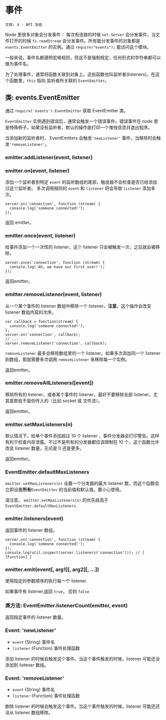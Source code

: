 # 事件

    文档: 4 - API 冻结

<!--type=module-->

Node 里很多对象会分发事件： 每次有连接的时候 `net.Server` 会分发事件，当文件打开的时候 `fs.readStream` 会分发事件。所有能分发事件的对象都是 `events.EventEmitter` 的实例。通过 `require("events");` 能访问这个模块。

一般来说，事件名都遵照驼峰规则，但这不是强制规定，任何形式的字符串都可以做为事件名。

为了处理事件，通常将函数关联到对象上。这些函数也叫监听者(listeners)。在这个函数里，`this` 指向  监听者所关联的 `EventEmitter`。


## 类: events.EventEmitter

通过 `require('events').EventEmitter` 获取 EventEmitter 类。

`EventEmitter` 实例遇到错误后，通常会触发一个错误事件。错误事件在 node 里是特殊例子。如果没有监听者，默认的操作是打印一个堆栈信息并退出程序。

当添加新的监听者时， EventEmitters 会触发`'newListener'` 事件，当移除时会触发`'removeListener'`。

### emitter.addListener(event, listener)
### emitter.on(event, listener)

添加一个监听者到特定 `event` 的监听数组的尾部，触发器不会检查是否已经添加过这个监听者。 多次调用相同的 `event` 和 `listener` 将会导致 `listener` 添加多次。

    server.on('connection', function (stream) {
      console.log('someone connected!');
    });

返回 emitter。

### emitter.once(event, listener)

给事件添加一个一次性的 listener，这个 listener 只会被触发一次，之后就会被移除。

    server.once('connection', function (stream) {
      console.log('Ah, we have our first user!');
    });

返回emitter。

### emitter.removeListener(event, listener)

从一个某个事件的 listener 数组中移除一个 listener。**注意**，这个操作会改变 listener 数组内容的次序。

    var callback = function(stream) {
      console.log('someone connected!');
    };
    server.on('connection', callback);
    // ...
    server.removeListener('connection', callback);

`removeListener` 最多会移除数组里的一个 listener。如果多次添加同一个 listener 到数组，那就需要多次调用 `removeListener` 来移除每一个实例。
  
返回emitter。

### emitter.removeAllListeners([event])

移除所有的 listener，或者某个事件的 listener。最好不要移除全部 listener，尤其是那些不是你传入的（比如 socket 或 文件流）。

返回emitter。  

### emitter.setMaxListeners(n)

默认情况下，给单个事件添加超过 10 个 listener ，事件分发器会打印警告。这样有利于检查内存泄露。不过不是所有的分发器都应该限制在 10 个，这个函数允许改变 listener 数量，无论是 0 还是更多。

返回emitter。  

### EventEmitter.defaultMaxListeners

`emitter.setMaxListeners(n)` 设置一个分发器的最大 listener 数，而这个函数会立即设置**所有**`EventEmitter` 的当前值和默认值。要小心使用。

请注意， `emitter.setMaxListeners(n)` 的优先级高于 `EventEmitter.defaultMaxListeners`.


### emitter.listeners(event)

返回事件的 listener 数组。

    server.on('connection', function (stream) {
      console.log('someone connected!');
    });
    console.log(util.inspect(server.listeners('connection'))); // [ [Function] ]


### emitter.emit(event[, arg1][, arg2][, ...])

使用指定的参数顺序的执行每一个 listener.

如果事件有 listener,返回  `true`， 否则 `false` 


### 类方法: EventEmitter.listenerCount(emitter, event)

返回指定事件的 listener 数量。


### Event: 'newListener'

* `event` {String} 事件名
* `listener` {Function} 事件处理函数
  
添加 listener 的时候会触发这个事件。当这个事件触发的时候，listener 可能还没添加到 listener 数组。


### Event: 'removeListener'

* `event` {String} 事件名
* `listener` {Function} 事件处理函数

删除 listener 的时候会触发这个事件。当这个事件触发的时候，listener 可能还还没从 listener 数组移除。

